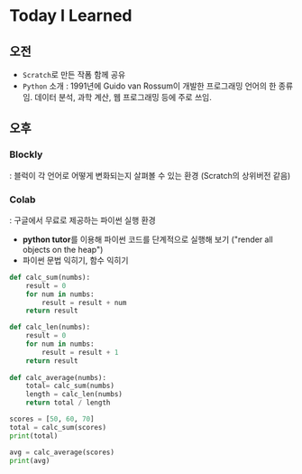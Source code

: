 # Today I Learned

## 오전 
- `Scratch`로 만든 작폼 함께 공유
- `Python` 소개
  : 1991년에 Guido van Rossum이 개발한 프로그래밍 언어의 한 종류임. 데이터 분석, 과학 계산, 웹 프로그래밍 등에 주로 쓰임.


## 오후  
### **Blockly**
  : 블럭이 각 언어로 어떻게 변화되는지 살펴볼 수 있는 환경 (Scratch의 상위버전 같음)

### **Colab**
  : 구글에서 무료로 제공하는 파이썬 실행 환경
- **python tutor**를 이용해 파이썬 코드를 단계적으로 실행해 보기 ("render all objects on the heap")
- 파이썬 문법 익히기, 함수 익히기
~~~python
def calc_sum(numbs):
    result = 0
    for num in numbs:
        result = result + num
    return result 

def calc_len(numbs):
    result = 0
    for num in numbs:
        result = result + 1
    return result
    
def calc_average(numbs):
    total= calc_sum(numbs)
    length = calc_len(numbs)
    return total / length

scores = [50, 60, 70]
total = calc_sum(scores)
print(total)

avg = calc_average(scores)
print(avg)
~~~

